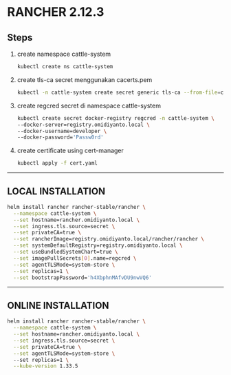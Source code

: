 # RANCHER 2.12.3 
## Steps
1) create namespace cattle-system
    ```bash
    kubectl create ns cattle-system
    ```
2) create tls-ca secret menggunakan cacerts.pem
    ```bash
    kubectl -n cattle-system create secret generic tls-ca --from-file=cacerts.pem
    ```
3) create regcred secret di namespace cattle-system
    ```bash
    kubectl create secret docker-registry regcred -n cattle-system \
    --docker-server=registry.omidiyanto.local \
    --docker-username=developer \
    --docker-password='Passw0rd'
    ```
4) create certificate using cert-manager
    ```bash
    kubectl apply -f cert.yaml
    ```
--------------------------------------------------------------------

## LOCAL INSTALLATION
```bash
helm install rancher rancher-stable/rancher \
  --namespace cattle-system \
  --set hostname=rancher.omidiyanto.local \
  --set ingress.tls.source=secret \
  --set privateCA=true \
  --set rancherImage=registry.omidiyanto.local/rancher/rancher \
  --set systemDefaultRegistry=registry.omidiyanto.local \
  --set useBundledSystemChart=true \
  --set imagePullSecrets[0].name=regcred \
  --set agentTLSMode=system-store \
  --set replicas=1 \
  --set bootstrapPassword='h4XbphnMAfvDU9nwVQ6'
```
----------------------------------------------------------------------
## ONLINE INSTALLATION
```bash
helm install rancher rancher-stable/rancher \
  --namespace cattle-system \
  --set hostname=rancher.omidiyanto.local \
  --set ingress.tls.source=secret \
  --set privateCA=true \
  --set agentTLSMode=system-store \     
  --set replicas=1 \
  --kube-version 1.33.5
```

